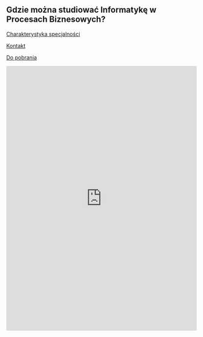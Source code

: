 <!-- Global site tag (gtag.js) - Google Ads: 10896298374 -->
<script async src="https://www.googletagmanager.com/gtag/js?id=AW-10896298374"></script>
<script>
  window.dataLayer = window.dataLayer || [];
  function gtag(){dataLayer.push(arguments);}
  gtag('js', new Date());

  gtag('config', 'AW-10896298374');
</script>

<!-- Event snippet for Website traffic conversion page -->
<script>
  gtag('event', 'conversion', {'send_to': 'AW-10896298374/0cTBCOa8q7oDEIaj4cso'});
</script>




## Gdzie można studiować Informatykę w Procesach Biznesowych?

[Charakterystyka specjalności](./preferences.md)

[Kontakt](./contact.md)

[Do pobrania](./downloads.md)

<iframe src="https://docs.google.com/forms/d/e/1FAIpQLSd4Ka1yLKEUG5wPXdGE5GMMl-SPtVGre_Unt76T3NCKSD6qng/viewform?embedded=true" width="100%" height="700px" frameborder="0" marginheight="0" marginwidth="0">Ładuję…</iframe>
